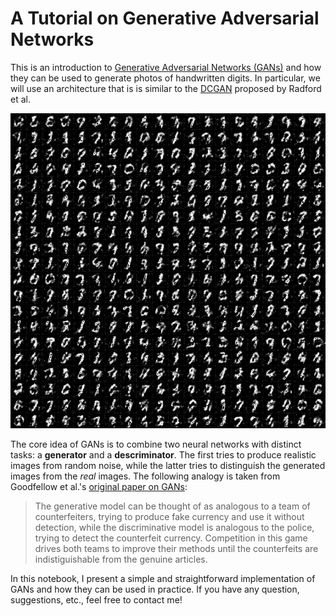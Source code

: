 # A Tutorial on Generative Adversarial Networks

This is an introduction to [Generative Adversarial Networks (GANs)](https://arxiv.org/abs/1406.2661) and how they can be used to generate photos of handwritten digits. In particular, we will use an architecture that is is similar to the [DCGAN](https://arxiv.org/abs/1511.06434) proposed by Radford et al.

![Final Results](final_img.png)

The core idea of GANs is to combine two neural networks with distinct tasks: a **generator** and a **descriminator**. The first tries to produce realistic images from random noise, while the latter tries to distinguish the generated images from the *real* images. The following analogy is taken from Goodfellow et al.'s [original paper on GANs](https://arxiv.org/abs/1406.2661):

> The generative model can be thought of as analogous to a team of counterfeiters, trying to produce fake currency and use it without detection, while the discriminative model is analogous to the police, trying to detect the counterfeit currency. Competition in this game drives both teams to improve their methods until the counterfeits are indistiguishable from the genuine articles.

In this notebook, I present a simple and straightforward implementation of GANs and how they can be used in practice. If you have any question, suggestions, etc., feel free to contact me!
